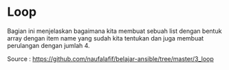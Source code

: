 # Loop

Bagian ini menjelaskan bagaimana kita membuat sebuah list dengan bentuk array dengan item name yang sudah kita tentukan dan juga membuat perulangan dengan jumlah 4.

Source : https://github.com/naufalafif/belajar-ansible/tree/master/3_loop
